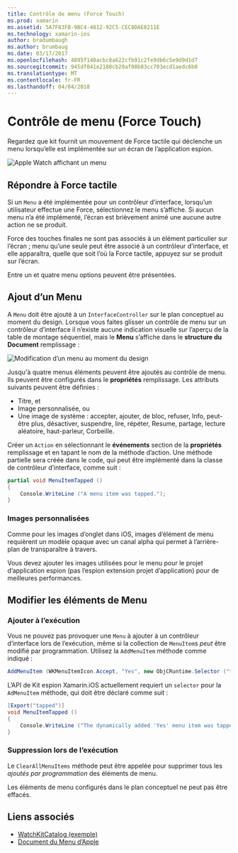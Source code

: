```yaml
---
title: Contrôle de menu (Force Touch)
ms.prod: xamarin
ms.assetid: 5A7F83FB-9BC4-4812-92C5-CEC8DAE8211E
ms.technology: xamarin-ios
author: bradumbaugh
ms.author: brumbaug
ms.date: 03/17/2017
ms.openlocfilehash: 4895f140acbc8a622cfb91c2fe9db6c5e9d9d1d7
ms.sourcegitcommit: 945df041e2180cb20af08b83cc703ecd1aedc6b0
ms.translationtype: MT
ms.contentlocale: fr-FR
ms.lasthandoff: 04/04/2018
---
```

# <a name="menu-control-force-touch"></a>Contrôle de menu (Force Touch)

Regardez que kit fournit un mouvement de Force tactile qui déclenche un menu lorsqu’elle est implémentée sur un écran de l’application espion.

![](menu-images/menu.png "Apple Watch affichant un menu")
<!-- watch image courtesy of http://infinitapps.com/bezel/ -->

## <a name="responding-to-force-touch"></a>Répondre à Force tactile

Si un `Menu` a été implémentée pour un contrôleur d’interface, lorsqu’un utilisateur effectue une Force, sélectionnez le menu s’affiche. Si aucun menu n’a été implémenté, l’écran est brièvement animé une aucune autre action ne se produit.

Force des touches finales ne sont pas associés à un élément particulier sur l’écran ; menu qu’une seule peut être associé à un contrôleur d’interface, et elle apparaîtra, quelle que soit l’où la Force tactile, appuyez sur se produit sur l’écran.

Entre un et quatre menu options peuvent être présentées.


## <a name="adding-a-menu"></a>Ajout d’un Menu

A `Menu` doit être ajouté à un `InterfaceController` sur le plan conceptuel au moment du design. Lorsque vous faites glisser un contrôle de menu sur un contrôleur d’interface il n’existe aucune indication visuelle sur l’aperçu de la table de montage séquentiel, mais le **Menu** s’affiche dans le **structure du Document** remplissage :

![](menu-images/menu-action.png "Modification d’un menu au moment du design")

Jusqu'à quatre menus éléments peuvent être ajoutés au contrôle de menu. Ils peuvent être configurés dans le **propriétés** remplissage. Les attributs suivants peuvent être définies :

- Titre, et
- Image personnalisée, ou
- Une image de système : accepter, ajouter, de bloc, refuser, Info, peut-être plus, désactiver, suspendre, lire, répéter, Resume, partage, lecture aléatoire, haut-parleur, Corbeille.

Créer un `Action` en sélectionnant le **événements** section de la **propriétés** remplissage et en tapant le nom de la méthode d’action. Une méthode partielle sera créée dans le code, qui peut être implémenté dans la classe de contrôleur d’interface, comme suit :

```csharp
partial void MenuItemTapped ()
{
    Console.WriteLine ("A menu item was tapped.");
}
```

### <a name="custom-images"></a>Images personnalisées

Comme pour les images d’onglet dans iOS, images d’élément de menu requièrent un modèle opaque avec un canal alpha qui permet à l’arrière-plan de transparaître à travers.

Vous devez ajouter les images utilisées pour le menu pour le projet d’application espion (pas l’espion extension projet d’application) pour de meilleures performances.


## <a name="changing-the-menu-items"></a>Modifier les éléments de Menu

<!--
### Design Time Items

Menu items added the the storyboard can be shown and hidden programmatically.
-->

### <a name="adding-at-runtime"></a>Ajouter à l’exécution

Vous ne pouvez pas provoquer une `Menu` à ajouter à un contrôleur d’interface lors de l’exécution, même si la collection de `MenuItem`s *peut* être modifié par programmation.
Utilisez la `AddMenuItem` méthode comme indiqué :

```csharp
AddMenuItem (WKMenuItemIcon.Accept, "Yes", new ObjCRuntime.Selector ("tapped"));
```

L’API de Kit espion Xamarin.iOS actuellement requiert un `selector` pour la `AdMenuItem` méthode, qui doit être déclaré comme suit :

```csharp
[Export("tapped")]
void MenuItemTapped ()
{
    Console.WriteLine ("The dynamically added 'Yes' menu item was tapped.");
}
```

### <a name="removing-at-runtime"></a>Suppression lors de l’exécution

Le `ClearAllMenuItems` méthode peut être appelée pour supprimer tous les *ajoutés par programmation* des éléments de menu.

Les éléments de menu configurés dans le plan conceptuel ne peut pas être effacés.



## <a name="related-links"></a>Liens associés

- [WatchKitCatalog (exemple)](https://developer.xamarin.com/samples/monotouch/watchOS/WatchKitCatalog/)
- [Document du Menu d’Apple](https://developer.apple.com/library/prerelease/ios/documentation/General/Conceptual/WatchKitProgrammingGuide/Menus.html)
